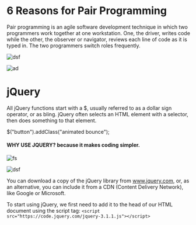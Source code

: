 # 6 Reasons for Pair Programming

Pair programming is an agile software development technique in which two programmers work together at one workstation. One, the driver, writes code while the other, the observer or navigator, reviews each line of code as it is typed in. The two programmers switch roles frequently.

![dsf](https://martinfowler.com/articles/on-pair-programming/driver_navigator.png)


![ad](https://martinfowler.com/articles/on-pair-programming/benefits_overview.jpg)


# jQuery

All jQuery functions start with a $, usually referred to as a dollar sign operator, or as bling.
jQuery often selects an HTML element with a selector, then does something to that element.

$("button").addClass("animated bounce");


#### WHY USE JQUERY? because it makes coding simpler.


![fs](https://99designs-blog.imgix.net/blog/wp-content/uploads/2013/11/jquery-syntax.jpg?auto=format&q=60&fit=max&w=930)


![dsf](https://www.bitdegree.org/learn/storage/media/images/7a5708b6-1f51-433c-a9d1-7fde4793cde7.png)



You can download a copy of the jQuery library from www.jquery.com, or, as an alternative, you can include it from a CDN (Content Delivery Network), like Google or Microsoft.

To start using jQuery, we first need to add it to the head of our HTML document using the script tag:
``` <script src="https://code.jquery.com/jquery-3.1.1.js"></script> ```
